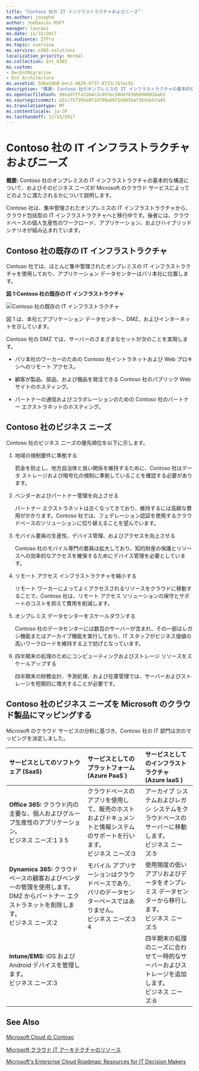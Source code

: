 ```yaml
---
title: "Contoso 社の IT インフラストラクチャおよびニーズ"
ms.author: josephd
author: JoeDavies-MSFT
manager: laurawi
ms.date: 12/15/2017
ms.audience: ITPro
ms.topic: overview
ms.service: o365-solutions
localization_priority: Normal
ms.collection: Ent_O365
ms.custom:
- DecEntMigration
- Ent_Architecture
ms.assetid: 5d6a58b8-bec3-4629-9737-8733c7b7ec92
description: "概要: Contoso 社のオンプレミスの IT インフラストラクチャの基本的な構造について、およびそのビジネス ニーズが Microsoft のクラウド サービスによってどのように満たされるかについて説明します。"
ms.openlocfilehash: 98ead7ffa3164c3cd57ec50def836b690881ba63
ms.sourcegitcommit: d31cf57295e8f3d798ab971d405baf3bd3eb7a45
ms.translationtype: MT
ms.contentlocale: ja-JP
ms.lasthandoff: 12/15/2017
---
```

# <a name="contosos-it-infrastructure-and-needs"></a>Contoso 社の IT インフラストラクチャおよびニーズ

 **概要:** Contoso 社のオンプレミスの IT インフラストラクチャの基本的な構造について、およびそのビジネス ニーズが Microsoft のクラウド サービスによってどのように満たされるかについて説明します。
  
Contoso 社は、集中管理されたオンプレミスの IT インフラストラクチャから、クラウド包括型の IT インフラストラクチャへと移行中です。後者には、クラウドベースの個人生産性のワークロード、アプリケーション、およびハイブリッド シナリオが組み込まれています。
  
## <a name="contosos-existing-it-infrastructure"></a>Contoso 社の既存の IT インフラストラクチャ

Contoso 社では、ほとんど集中管理されたオンプレミスの IT インフラストラクチャを使用しており、アプリケーション データセンターはパリ本社に位置します。
  
**図 1:Contoso 社の既存の IT インフラストラクチャ**

![Contoso 社の既存の IT インフラストラクチャ](images/Contoso_Poster/Existing_IT.png)
  
図 1 は、本社とアプリケーション データセンター、DMZ、およびインターネットを示しています。
  
Contoso 社の DMZ では、サーバーのさまざまなセットが次のことを実現します。
  
- パリ本社のワーカーのための Contoso 社イントラネットおよび Web プロキシへのリモート アクセス。
    
- 顧客が製品、部品、および備品を発注できる Contoso 社のパブリック Web サイトのホスティング。
    
- パートナーの通信およびコラボレーションのための Contoso 社のパートナー エクストラネットのホスティング。
    
## <a name="contosos-business-needs"></a>Contoso 社のビジネス ニーズ

Contoso 社のビジネス ニーズの優先順位を以下に示します。
  
1. 地域の規制要件に準拠する
    
    罰金を防止し、地方自治体と良い関係を維持するために、Contoso 社はデータ ストレージおよび暗号化の規制に準拠していることを確認する必要があります。
    
2. ベンダーおよびパートナー管理を向上させる
    
    パートナー エクストラネットは古くなってきており、維持するには高額な費用がかかります。Contoso 社では、フェデレーション認証を使用するクラウドベースのソリューションに切り替えることを望んでいます。
    
3. モバイル要員の生産性、デバイス管理、およびアクセスを向上させる
    
    Contoso 社のモバイル専門の要員は拡大しており、知的財産の保護とリソースへの効率的なアクセスを確保するためにデバイス管理を必要としています。
    
4. リモート アクセス インフラストラクチャを縮小する
    
    リモート ワーカーによってよくアクセスされるリソースをクラウドに移動することで、Contoso 社は、リモート アクセス ソリューションの保守とサポートのコストを抑えて費用を削減します。
    
5. オンプレミス データセンターをスケールダウンする
    
    Contoso 社のデータセンターには数百のサーバーが含まれ、その一部はレガシ機能またはアーカイブ機能を実行しており、IT スタッフがビジネス価値の高いワークロードを維持する上で妨げとなっています。
    
6. 四半期末の処理のためにコンピューティングおよびストレージ リソースをスケールアップする
    
    四半期末の財務会計、予測処理、および在庫管理では、サーバーおよびストレージを短期的に増大することが必要です。
    
## <a name="mapping-contosos-business-needs-to-microsofts-cloud-offerings"></a>Contoso 社のビジネス ニーズを Microsoft のクラウド製品にマッピングする

Microsoft のクラウド サービスの分析に基づき、Contoso 社の IT 部門は次のマッピングを決定しました。
  
|**サービスとしてのソフトウェア (SaaS)**|**サービスとしてのプラットフォーム (Azure PaaS )**|**サービスとしてのインフラストラクチャ (Azure IaaS )**|
|:-----|:-----|:-----|
|**Office 365:** クラウド内の主要な、個人およびグループ生産性のアプリケーション。 <br/> ビジネス ニーズ:1 3 5  <br/> |クラウドベースのアプリを使用して、販売のホストおよびドキュメントと情報システムのサポートを行います。  <br/> ビジネス ニーズ:3  <br/> |アーカイブ システムおよびレガシ システムをクラウドベースのサーバーに移動します。  <br/> ビジネス ニーズ:5  <br/> |
|**Dynamics 365:** クラウド ベースの顧客およびベンダーの管理を使用します。DMZ からパートナー エクストラネットを削除します。<br/> ビジネス ニーズ:2  <br/> |モバイル アプリケーションはクラウドベースであり、パリのデータセンターベースではありません。  <br/> ビジネス ニーズ:3 4  <br/> |使用頻度の低いアプリおよびデータをオンプレミス データセンターから移行します。  <br/> ビジネス ニーズ:5  <br/> |
|**Intune/EMS:** iOS および Android デバイスを管理します。 <br/> ビジネス ニーズ:3  <br/> ||四半期末の処理のニーズに合わせて一時的なサーバーおよびストレージを追加します。  <br/> ビジネス ニーズ:6  <br/> |
   
## <a name="see-also"></a>See Also

[Microsoft Cloud の Contoso](contoso-in-the-microsoft-cloud.md)
  
[Microsoft クラウド IT アーキテクチャのリソース](microsoft-cloud-it-architecture-resources.md)

[Microsoft's Enterprise Cloud Roadmap: Resources for IT Decision Makers](https://sway.com/FJ2xsyWtkJc2taRD)


